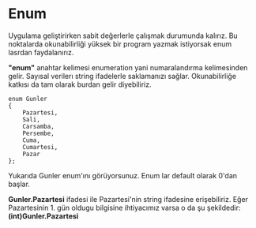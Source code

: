 # Enum
Uygulama geliştirirken sabit değerlerle çalışmak durumunda kalırız. Bu noktalarda okunabilirliği yüksek bir program yazmak istiyorsak enum lasrdan faydalanırız.

**"enum"** anahtar kelimesi enumeration yani numaralandırma kelimesinden gelir. Sayısal verilerı string ifadelerle saklamanızı sağlar. Okunabilirliğe katkısı da tam olarak burdan gelir diyebiliriz.
```
enum Gunler 
{
    Pazartesi, 
    Sali, 
    Carsamba, 
    Persembe, 
    Cuma, 
    Cumartesi, 
    Pazar
};

```

Yukarıda Gunler enum'ını görüyorsunuz. Enum lar default olarak 0'dan başlar.

**Gunler.Pazartesi** ifadesi ile Pazartesi'nin string ifadesine erişebiliriz. Eğer Pazartesinin 1. gün oldugu bilgisine ihtiyacımız varsa o da şu şekildedir: **(int)Gunler.Pazartesi**